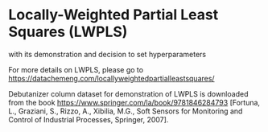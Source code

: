# Locally-Weighted Partial Least Squares (LWPLS)
with its demonstration and decision to set hyperparameters

For more details on LWPLS, please go to https://datachemeng.com/locallyweightedpartialleastsquares/

Debutanizer column dataset for demonstration of LWPLS is downloaded from the book https://www.springer.com/la/book/9781846284793 [Fortuna, L., Graziani, S., Rizzo, A., Xibilia, M.G., Soft Sensors for Monitoring and Control of Industrial Processes, Springer, 2007].
